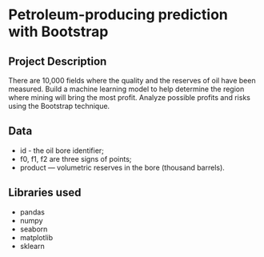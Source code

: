# Petroleum-producing prediction with Bootstrap

## Project Description
There are 10,000 fields where the quality and the reserves of oil have been measured. Build a machine learning model to help determine the region where mining will bring the most profit. Analyze possible profits and risks using the Bootstrap technique.

## Data

* id - the oil bore identifier;
* f0, f1, f2 are three signs of points;
* product — volumetric reserves in the bore (thousand barrels).

## Libraries used
- pandas
- numpy
- seaborn
- matplotlib
- sklearn